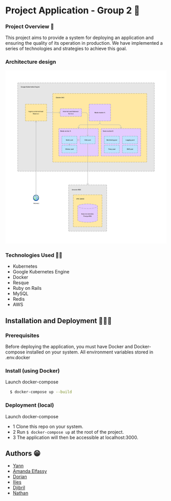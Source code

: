 # Project Application - Group 2 🚀

### Project Overview 🔎
This project aims to provide a system for deploying an application and ensuring the quality of its operation in production. We have implemented a series of technologies and strategies to achieve this goal.

### Architecture design
<img src="./doc/design.png">

### Technologies Used ✍🏻
- Kubernetes
- Google Kubernetes Engine
- Docker
- Resque
- Ruby on Rails
- MySQL
- Redis
- AWS 

## Installation and Deployment 🧑🏻‍💻
### Prerequisites
Before deploying the application, you must have Docker and Docker-compose installed on your system.
All environment variables stored in .env.docker

### Install (using Docker)
Launch docker-compose
```bash
  $ docker-compose up --build
```

### Deployment (local)
Launch docker-compose
- 1 Clone this repo on your system.
- 2 Run ```$ docker-compose up``` at the root of the project.
- 3 The application will then be accessible at localhost:3000.

## Authors 😁

- [Yann](https://github.com/trak-dev)
- [Amanda Elfassy](https://github.com/amandaelfassy1)
- [Dorian](https://github.com/dorian-vidal)
- [Ilies](https://github.com/ilies-t)
- [Djibril](https://github.com/thily00)
- [Nathan](https://github.com/nathan2626)


